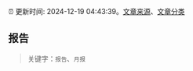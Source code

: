 :alarm_clock: 更新时间: 2024-12-19 04:43:39。[文章来源](/README.md)、[文章分类](/TAGS.md)

## 报告


> 关键字：`报告`、`月报`



